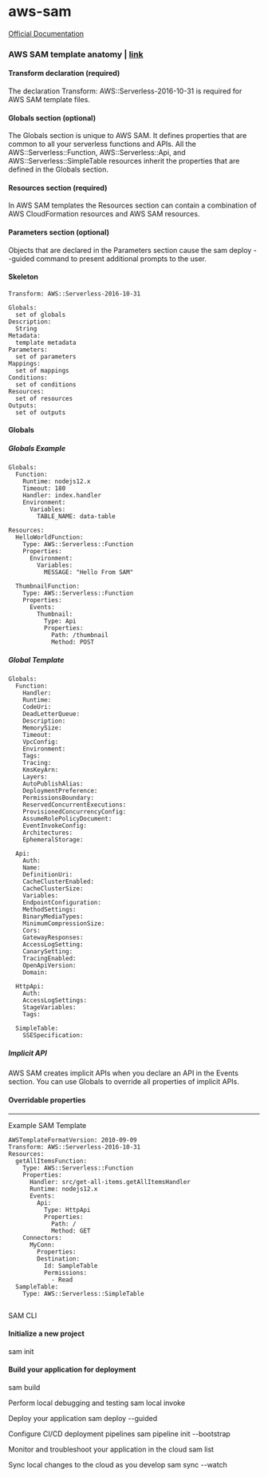 # aws-sam

[Official Documentation](https://docs.aws.amazon.com/serverless-application-model/latest/developerguide/what-is-sam.html)

### AWS SAM template anatomy | [link](https://docs.aws.amazon.com/serverless-application-model/latest/developerguide/sam-specification-template-anatomy.html)

#### Transform declaration (required)
The declaration Transform: AWS::Serverless-2016-10-31 is required for AWS SAM template files. 

#### Globals section (optional)
The Globals section is unique to AWS SAM. It defines properties that are common to all your serverless functions and APIs. All the AWS::Serverless::Function, AWS::Serverless::Api, and AWS::Serverless::SimpleTable resources inherit the properties that are defined in the Globals section.

#### Resources section (required)
In AWS SAM templates the Resources section can contain a combination of AWS CloudFormation resources and AWS SAM resources.

#### Parameters section (optional)
Objects that are declared in the Parameters section cause the sam deploy --guided command to present additional prompts to the user.

#### Skeleton

```
Transform: AWS::Serverless-2016-10-31

Globals:
  set of globals
Description:
  String
Metadata:
  template metadata
Parameters:
  set of parameters
Mappings:
  set of mappings
Conditions:
  set of conditions
Resources:
  set of resources
Outputs:
  set of outputs
```

#### Globals

##### Globals Example

```
Globals:
  Function:
    Runtime: nodejs12.x
    Timeout: 180
    Handler: index.handler
    Environment:
      Variables:
        TABLE_NAME: data-table

Resources:
  HelloWorldFunction:
    Type: AWS::Serverless::Function
    Properties:
      Environment:
        Variables:
          MESSAGE: "Hello From SAM"

  ThumbnailFunction:
    Type: AWS::Serverless::Function
    Properties:
      Events:
        Thumbnail:
          Type: Api
          Properties:
            Path: /thumbnail
            Method: POST
```

##### Global Template

```
Globals:
  Function:
    Handler:
    Runtime:
    CodeUri:
    DeadLetterQueue:
    Description:
    MemorySize:
    Timeout:
    VpcConfig:
    Environment:
    Tags:
    Tracing:
    KmsKeyArn:
    Layers:
    AutoPublishAlias:
    DeploymentPreference:
    PermissionsBoundary:
    ReservedConcurrentExecutions:
    ProvisionedConcurrencyConfig:
    AssumeRolePolicyDocument:
    EventInvokeConfig:
    Architectures:
    EphemeralStorage:

  Api:
    Auth:
    Name:
    DefinitionUri:
    CacheClusterEnabled:
    CacheClusterSize:
    Variables:
    EndpointConfiguration:
    MethodSettings:
    BinaryMediaTypes:
    MinimumCompressionSize:
    Cors:
    GatewayResponses:
    AccessLogSetting:
    CanarySetting:
    TracingEnabled:
    OpenApiVersion:
    Domain:

  HttpApi:
    Auth:
    AccessLogSettings:
    StageVariables:
    Tags:

  SimpleTable:
    SSESpecification:
```
##### Implicit API
  AWS SAM creates implicit APIs when you declare an API in the Events section. You can use Globals to override all properties of implicit APIs.

#### Overridable properties
-------

Example SAM Template

```
AWSTemplateFormatVersion: 2010-09-09
Transform: AWS::Serverless-2016-10-31
Resources:
  getAllItemsFunction:
    Type: AWS::Serverless::Function
    Properties:
      Handler: src/get-all-items.getAllItemsHandler
      Runtime: nodejs12.x
      Events:
        Api:
          Type: HttpApi
          Properties:
            Path: /
            Method: GET
    Connectors:
      MyConn:
        Properties:
        Destination:
          Id: SampleTable
          Permissions:
            - Read
  SampleTable:
    Type: AWS::Serverless::SimpleTable
    
```

SAM CLI

#### Initialize a new project 
sam init

#### Build your application for deployment
sam build

Perform local debugging and testing
sam local invoke

Deploy your application
sam deploy --guided

Configure CI/CD deployment pipelines
sam pipeline init --bootstrap

Monitor and troubleshoot your application in the cloud
sam list

Sync local changes to the cloud as you develop
sam sync --watch



